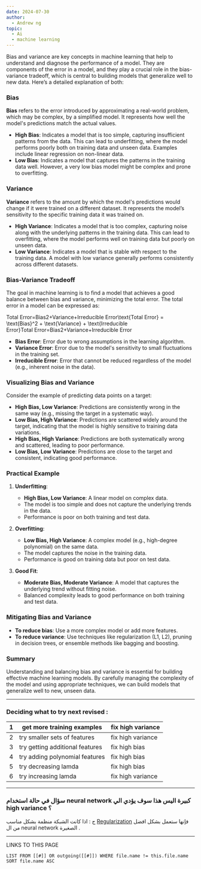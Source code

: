 ```yaml
---
date: 2024-07-30
author:
  - Andrew ng
topic:
  - Ai
  - machine learning
---
```


Bias and variance are key concepts in machine learning that help to understand and diagnose the performance of a model. They are components of the error in a model, and they play a crucial role in the bias-variance tradeoff, which is central to building models that generalize well to new data. Here’s a detailed explanation of both:

### Bias

**Bias** refers to the error introduced by approximating a real-world problem, which may be complex, by a simplified model. It represents how well the model's predictions match the actual values.

- **High Bias**: Indicates a model that is too simple, capturing insufficient patterns from the data. This can lead to underfitting, where the model performs poorly both on training data and unseen data. Examples include linear regression on non-linear data.
- **Low Bias**: Indicates a model that captures the patterns in the training data well. However, a very low bias model might be complex and prone to overfitting.

### Variance

**Variance** refers to the amount by which the model's predictions would change if it were trained on a different dataset. It represents the model’s sensitivity to the specific training data it was trained on.

- **High Variance**: Indicates a model that is too complex, capturing noise along with the underlying patterns in the training data. This can lead to overfitting, where the model performs well on training data but poorly on unseen data.
- **Low Variance**: Indicates a model that is stable with respect to the training data. A model with low variance generally performs consistently across different datasets.

### Bias-Variance Tradeoff

The goal in machine learning is to find a model that achieves a good balance between bias and variance, minimizing the total error. The total error in a model can be expressed as:

Total Error=Bias2+Variance+Irreducible Error\text{Total Error} = \text{Bias}^2 + \text{Variance} + \text{Irreducible Error}Total Error=Bias2+Variance+Irreducible Error

- **Bias Error**: Error due to wrong assumptions in the learning algorithm.
- **Variance Error**: Error due to the model's sensitivity to small fluctuations in the training set.
- **Irreducible Error**: Error that cannot be reduced regardless of the model (e.g., inherent noise in the data).

### Visualizing Bias and Variance

Consider the example of predicting data points on a target:

- **High Bias, Low Variance**: Predictions are consistently wrong in the same way (e.g., missing the target in a systematic way).
- **Low Bias, High Variance**: Predictions are scattered widely around the target, indicating that the model is highly sensitive to training data variations.
- **High Bias, High Variance**: Predictions are both systematically wrong and scattered, leading to poor performance.
- **Low Bias, Low Variance**: Predictions are close to the target and consistent, indicating good performance.

### Practical Example

1. **Underfitting**:
    
    - **High Bias, Low Variance**: A linear model on complex data.
    - The model is too simple and does not capture the underlying trends in the data.
    - Performance is poor on both training and test data.
2. **Overfitting**:
    
    - **Low Bias, High Variance**: A complex model (e.g., high-degree polynomial) on the same data.
    - The model captures the noise in the training data.
    - Performance is good on training data but poor on test data.
3. **Good Fit**:
    
    - **Moderate Bias, Moderate Variance**: A model that captures the underlying trend without fitting noise.
    - Balanced complexity leads to good performance on both training and test data.

### Mitigating Bias and Variance

- **To reduce bias**: Use a more complex model or add more features.
- **To reduce variance**: Use techniques like regularization (L1, L2), pruning in decision trees, or ensemble methods like bagging and boosting.

### Summary

Understanding and balancing bias and variance is essential for building effective machine learning models. By carefully managing the complexity of the model and using appropriate techniques, we can build models that generalize well to new, unseen data.

----
### Deciding what to try next revised : 

| 1 | get more training examples       | fix high variance  |
|---|----------------------------------|--------------------|
| 2 | try smaller sets of features     | fix high variance  |
| 3 | try getting additional features  | fix high bias      |
| 4 | try adding polynomial features   | fix high bias      |
| 5 | try decreasing lamda             | fix high bias      |
| 6 | try increasing lamda             | fix high variance  |

---
### سؤال في حالة استخدام neural network كبيرة اليس هذا سوف يؤدي الي high variance ؟ 
ج : اذا كانت الشبكة منظمة بشكل مناسب [Regularization](Regularization.md) فإنها ستعمل بشكل افضل من ال neural network الصغيرة .  

----

LINKS TO THIS PAGE 
```dataview
LIST FROM [[#]] OR outgoing([[#]]) WHERE file.name != this.file.name SORT file.name ASC
```
